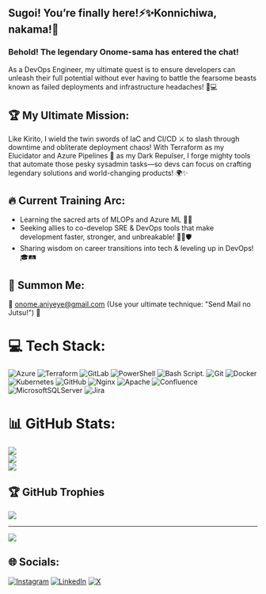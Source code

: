 ## Sugoi! You’re finally here!⚡✨Konnichiwa, nakama!👋
<h3>Behold! The legendary <b>Onome</b>-sama has entered the chat! <br></h3>
As a DevOps Engineer, my ultimate quest is to ensure developers can unleash their full potential without ever having to battle the fearsome beasts known as failed deployments and infrastructure headaches! 🏯💻

## 🏆 My Ultimate Mission:
Like Kirito, I wield the twin swords of IaC and CI/CD ⚔️ to slash through downtime and obliterate deployment chaos! With Terraform as my Elucidator and Azure Pipelines 🚀 as my Dark Repulser, I forge mighty tools that automate those pesky sysadmin tasks—so devs can focus on crafting legendary solutions and world-changing products! 🌍✨

## 🔥 Current Training Arc:
<ul>
<li>Learning the sacred arts of MLOPs and Azure ML 📜💡</li>
<li>Seeking allies to co-develop SRE & DevOps tools that make development faster, stronger, and unbreakable! 💪🔧🛡️</li>
<li>Sharing wisdom on career transitions into tech & leveling up in DevOps! 🎓🛤️</li>
</ul>

## 📡 Summon Me:
📧 onome.aniyeye@gmail.com (Use your ultimate technique: "Send Mail no Jutsu!") 💌


# 💻 Tech Stack:
![Azure](https://img.shields.io/badge/azure-%230072C6.svg?style=for-the-badge&logo=microsoftazure&logoColor=white) ![Terraform](https://img.shields.io/badge/terraform-%235835CC.svg?style=for-the-badge&logo=terraform&logoColor=white) ![GitLab](https://img.shields.io/badge/gitlab-%23181717.svg?style=for-the-badge&logo=gitlab&logoColor=white) ![PowerShell](https://img.shields.io/badge/PowerShell-%235391FE.svg?style=for-the-badge&logo=powershell&logoColor=white) ![Bash Script](https://img.shields.io/badge/bash_script-%23121011.svg?style=for-the-badge&logo=gnu-bash&logoColor=white). ![Git](https://img.shields.io/badge/git-%23F05033.svg?style=for-the-badge&logo=git&logoColor=white) ![Docker](https://img.shields.io/badge/docker-%230db7ed.svg?style=for-the-badge&logo=docker&logoColor=white) ![Kubernetes](https://img.shields.io/badge/kubernetes-%23326ce5.svg?style=for-the-badge&logo=kubernetes&logoColor=white) ![GitHub](https://img.shields.io/badge/github-%23121011.svg?style=for-the-badge&logo=github&logoColor=white) ![Nginx](https://img.shields.io/badge/nginx-%23009639.svg?style=for-the-badge&logo=nginx&logoColor=white) ![Apache](https://img.shields.io/badge/apache-%23D42029.svg?style=for-the-badge&logo=apache&logoColor=white) ![Confluence](https://img.shields.io/badge/confluence-%23172BF4.svg?style=for-the-badge&logo=confluence&logoColor=white) ![MicrosoftSQLServer](https://img.shields.io/badge/Microsoft%20SQL%20Server-CC2927?style=for-the-badge&logo=microsoft%20sql%20server&logoColor=white) ![Jira](https://img.shields.io/badge/jira-%230A0FFF.svg?style=for-the-badge&logo=jira&logoColor=white)
# 📊 GitHub Stats:
![](https://github-readme-stats.vercel.app/api?username=n0mzee&theme=tokyonight&hide_border=false&include_all_commits=false&count_private=false)<br/>
![](https://nirzak-streak-stats.vercel.app/?user=n0mzee&theme=tokyonight&hide_border=false)<br/>
![](https://github-readme-stats.vercel.app/api/top-langs/?username=n0mzee&theme=tokyonight&hide_border=false&include_all_commits=false&count_private=false&layout=compact)

## 🏆 GitHub Trophies
![](https://github-profile-trophy.vercel.app/?username=n0mzee&theme=dracula&no-frame=false&no-bg=true&margin-w=4)

---
[![](https://visitcount.itsvg.in/api?id=n0mzee&icon=0&color=0)](https://visitcount.itsvg.in)

## 🌐 Socials:
[![Instagram](https://img.shields.io/badge/Instagram-%23E4405F.svg?logo=Instagram&logoColor=white)](https://instagram.com/n0mzee) [![LinkedIn](https://img.shields.io/badge/LinkedIn-%230077B5.svg?logo=linkedin&logoColor=white)](https://linkedin.com/in/onome-aniyeye) [![X](https://img.shields.io/badge/X-black.svg?logo=X&logoColor=white)](https://x.com/n0mzee_) 

<!-- Proudly created with GPRM ( https://gprm.itsvg.in ) -->
